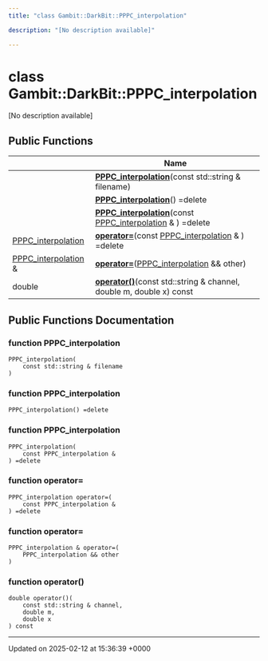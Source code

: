 ```yaml
---
title: "class Gambit::DarkBit::PPPC_interpolation"

description: "[No description available]"

---
```


# class Gambit::DarkBit::PPPC_interpolation



[No description available]

## Public Functions

|                | Name           |
| -------------- | -------------- |
| | **[PPPC_interpolation](/documentation/code/classes/classgambit_1_1darkbit_1_1pppc__interpolation/#function-pppc-interpolation)**(const std::string & filename) |
| | **[PPPC_interpolation](/documentation/code/classes/classgambit_1_1darkbit_1_1pppc__interpolation/#function-pppc-interpolation)**() =delete |
| | **[PPPC_interpolation](/documentation/code/classes/classgambit_1_1darkbit_1_1pppc__interpolation/#function-pppc-interpolation)**(const [PPPC_interpolation](/documentation/code/classes/classgambit_1_1darkbit_1_1pppc__interpolation/) & ) =delete |
| [PPPC_interpolation](/documentation/code/classes/classgambit_1_1darkbit_1_1pppc__interpolation/) | **[operator=](/documentation/code/classes/classgambit_1_1darkbit_1_1pppc__interpolation/#function-operator)**(const [PPPC_interpolation](/documentation/code/classes/classgambit_1_1darkbit_1_1pppc__interpolation/) & ) =delete |
| [PPPC_interpolation](/documentation/code/classes/classgambit_1_1darkbit_1_1pppc__interpolation/) & | **[operator=](/documentation/code/classes/classgambit_1_1darkbit_1_1pppc__interpolation/#function-operator)**([PPPC_interpolation](/documentation/code/classes/classgambit_1_1darkbit_1_1pppc__interpolation/) && other) |
| double | **[operator()](/documentation/code/classes/classgambit_1_1darkbit_1_1pppc__interpolation/#function-operator)**(const std::string & channel, double m, double x) const |

## Public Functions Documentation

### function PPPC_interpolation

```
PPPC_interpolation(
    const std::string & filename
)
```


### function PPPC_interpolation

```
PPPC_interpolation() =delete
```


### function PPPC_interpolation

```
PPPC_interpolation(
    const PPPC_interpolation & 
) =delete
```


### function operator=

```
PPPC_interpolation operator=(
    const PPPC_interpolation & 
) =delete
```


### function operator=

```
PPPC_interpolation & operator=(
    PPPC_interpolation && other
)
```


### function operator()

```
double operator()(
    const std::string & channel,
    double m,
    double x
) const
```


-------------------------------

Updated on 2025-02-12 at 15:36:39 +0000